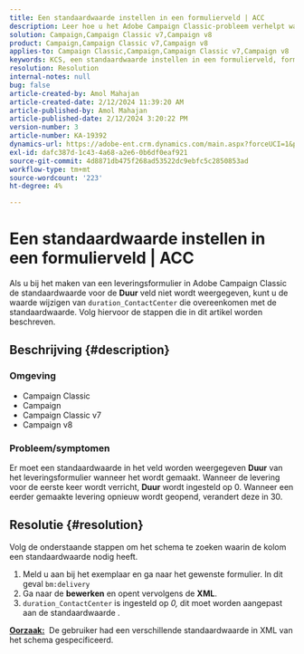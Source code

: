 ```yaml
---
title: Een standaardwaarde instellen in een formulierveld | ACC
description: Leer hoe u het Adobe Campaign Classic-probleem verhelpt waarbij de standaardwaarde niet wordt weergegeven in het veld Duur van het leveringsformulier.
solution: Campaign,Campaign Classic v7,Campaign v8
product: Campaign,Campaign Classic v7,Campaign v8
applies-to: Campaign Classic,Campaign,Campaign Classic v7,Campaign v8
keywords: KCS, een standaardwaarde instellen in een formulierveld, formulierveld, ACC, campagne, Campaign Classic, schema, XML
resolution: Resolution
internal-notes: null
bug: false
article-created-by: Amol Mahajan
article-created-date: 2/12/2024 11:39:20 AM
article-published-by: Amol Mahajan
article-published-date: 2/12/2024 3:20:22 PM
version-number: 3
article-number: KA-19392
dynamics-url: https://adobe-ent.crm.dynamics.com/main.aspx?forceUCI=1&pagetype=entityrecord&etn=knowledgearticle&id=e0d78559-9bc9-ee11-9079-6045bd006b4b
exl-id: dafc387d-1c43-4a68-a2e6-0b6df0eaf921
source-git-commit: 4d8871db475f268ad53522dc9ebfc5c2850853ad
workflow-type: tm+mt
source-wordcount: '223'
ht-degree: 4%

---
```


# Een standaardwaarde instellen in een formulierveld | ACC


Als u bij het maken van een leveringsformulier in Adobe Campaign Classic de standaardwaarde voor de <b>Duur</b> veld niet wordt weergegeven, kunt u de waarde wijzigen van `duration_ContactCenter` die overeenkomen met de standaardwaarde. Volg hiervoor de stappen die in dit artikel worden beschreven.

## Beschrijving {#description}


### <b>Omgeving</b>

- Campaign Classic
- Campaign
- Campaign Classic v7
- Campaign v8




### <b>Probleem/symptomen</b>

Er moet een standaardwaarde in het veld worden weergegeven <b>Duur</b> van het leveringsformulier wanneer het wordt gemaakt. Wanneer de levering voor de eerste keer wordt verricht, <b>Duur</b> wordt ingesteld op 0. Wanneer een eerder gemaakte levering opnieuw wordt geopend, verandert deze in 30.


## Resolutie {#resolution}


Volg de onderstaande stappen om het schema te zoeken waarin de kolom een standaardwaarde nodig heeft.

1. Meld u aan bij het exemplaar en ga naar het gewenste formulier. In dit geval `bm:delivery`
2. Ga naar de <b>bewerken</b> en opent vervolgens de <b>XML</b>.
3. `duration_ContactCenter` is ingesteld op *0,* dit moet worden aangepast aan de standaardwaarde .




<b><u>Oorzaak:</u></b>  De gebruiker had een verschillende standaardwaarde in XML van het schema gespecificeerd.

